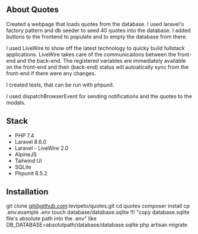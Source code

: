## About Quotes
Created a webpage that loads quotes from the database. I used laravel's factory pattern and db seeder to seed 40 quotes into the database.
I added buttons to the frontend to populate and to empty the database from there.

I used LiveWire to show off the latest technology to quicky build fullstack applications. LiveWire takes care of the communicaitons between the front-end and the back-end. 
The registered variables are immediately available on the front-end and their (back-end) status will autoatically sync from the front-end if there were any changes.

I created tests, that can be run with phpunit.

I used dispatchBrowserEvent for sending notifications and the quotes to the modals.

## Stack
- PHP 7.4
- Laravel 8.6.0
- Laravel - LiveWire 2.0
- AlpineJS
- Tailwind UI
- SQLite
- Phpunit 8.5.2

## Installation

git clone git@github.com:levipeto/quotes.git
cd quotes
composer install
cp .env.example .env
touch database/database.sqlite
!!! "copy database.sqlite file's absolute path into the .env" like DB_DATABASE=absolutpath/database/database.sqlite
php artisan migrate
